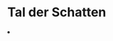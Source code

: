 # Tal der Schatten

<procedure title="Städte und besondere Orte">
<list columns="3">
<li><a href="Alt-Aegir.md"></a></li>
</list>
</procedure>
